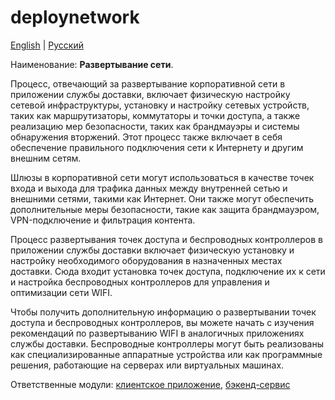# deploynetwork

[English](deploynetwork.md) | [Русский](deploynetwork.ru.md)

Наименование: **Развертывание сети**.

Процесс, отвечающий за развертывание корпоративной сети в приложении службы доставки, включает физическую настройку сетевой инфраструктуры, установку и настройку сетевых устройств, таких как маршрутизаторы, коммутаторы и точки доступа, а также реализацию мер безопасности, таких как брандмауэры и системы обнаружения вторжений. Этот процесс также включает в себя обеспечение правильного подключения сети к Интернету и другим внешним сетям.

Шлюзы в корпоративной сети могут использоваться в качестве точек входа и выхода для трафика данных между внутренней сетью и внешними сетями, такими как Интернет. Они также могут обеспечить дополнительные меры безопасности, такие как защита брандмауэром, VPN-подключение и фильтрация контента.

Процесс развертывания точек доступа и беспроводных контроллеров в приложении службы доставки включает физическую установку и настройку необходимого оборудования в назначенных местах доставки. Сюда входит установка точек доступа, подключение их к сети и настройка беспроводных контроллеров для управления и оптимизации сети WIFI.

Чтобы получить дополнительную информацию о развертывании точек доступа и беспроводных контроллеров, вы можете начать с изучения рекомендаций по развертыванию WIFI в аналогичных приложениях службы доставки. Беспроводные контроллеры могут быть реализованы как специализированные аппаратные устройства или как программные решения, работающие на серверах или виртуальных машинах.

Ответственные модули: [клиентское приложение](../../frontend/adminclient.ru.md), [бэкенд-сервис](../../backend/adminbackend.ru.md)
